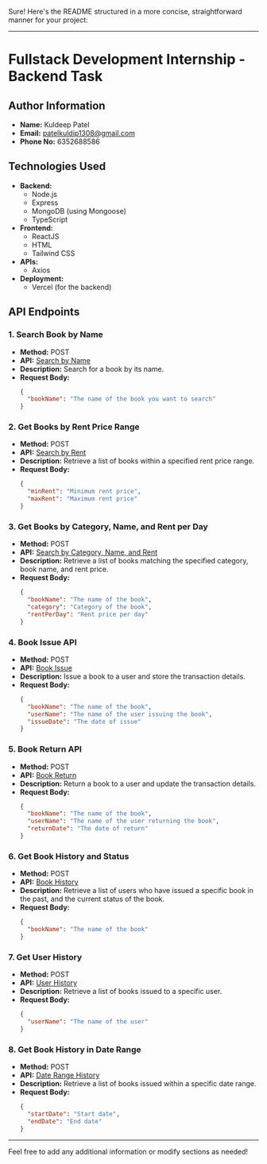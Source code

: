 Sure! Here's the README structured in a more concise, straightforward manner for your project:

---

# Fullstack Development Internship - Backend Task

## Author Information
- **Name:** Kuldeep Patel
- **Email:** patelkuldip1308@gmail.com
- **Phone No:** 6352688586

## Technologies Used
- **Backend:**
  - Node.js
  - Express
  - MongoDB (using Mongoose)
  - TypeScript
- **Frontend:**
  - ReactJS
  - HTML
  - Tailwind CSS
- **APIs:**
  - Axios
- **Deployment:**
  - Vercel (for the backend)

## API Endpoints

### 1. Search Book by Name
- **Method:** POST
- **API:** [Search by Name](https://backend-alpha-rosy-41.vercel.app/api/books/searchByName)
- **Description:** Search for a book by its name.
- **Request Body:**
  ```json
  {
    "bookName": "The name of the book you want to search"
  }
  ```

### 2. Get Books by Rent Price Range
- **Method:** POST
- **API:** [Search by Rent](https://backend-alpha-rosy-41.vercel.app/api/books/searchByRent)
- **Description:** Retrieve a list of books within a specified rent price range.
- **Request Body:**
  ```json
  {
    "minRent": "Minimum rent price",
    "maxRent": "Maximum rent price"
  }
  ```

### 3. Get Books by Category, Name, and Rent per Day
- **Method:** POST
- **API:** [Search by Category, Name, and Rent](https://backend-alpha-rosy-41.vercel.app/api/books/searchByCategoryNameRent)
- **Description:** Retrieve a list of books matching the specified category, book name, and rent price.
- **Request Body:**
  ```json
  {
    "bookName": "The name of the book",
    "category": "Category of the book",
    "rentPerDay": "Rent price per day"
  }
  ```

### 4. Book Issue API
- **Method:** POST
- **API:** [Book Issue](https://backend-alpha-rosy-41.vercel.app/api/transactions/bookissue)
- **Description:** Issue a book to a user and store the transaction details.
- **Request Body:**
  ```json
  {
    "bookName": "The name of the book",
    "userName": "The name of the user issuing the book",
    "issueDate": "The date of issue"
  }
  ```

### 5. Book Return API
- **Method:** POST
- **API:** [Book Return](https://backend-alpha-rosy-41.vercel.app/api/transactions/return)
- **Description:** Return a book to a user and update the transaction details.
- **Request Body:**
  ```json
  {
    "bookName": "The name of the book",
    "userName": "The name of the user returning the book",
    "returnDate": "The date of return"
  }
  ```

### 6. Get Book History and Status
- **Method:** POST
- **API:** [Book History](https://backend-alpha-rosy-41.vercel.app/api/transactions/bookhistory)
- **Description:** Retrieve a list of users who have issued a specific book in the past, and the current status of the book.
- **Request Body:**
  ```json
  {
    "bookName": "The name of the book"
  }
  ```

### 7. Get User History
- **Method:** POST
- **API:** [User History](https://backend-alpha-rosy-41.vercel.app/api/transactions/userhistory)
- **Description:** Retrieve a list of books issued to a specific user.
- **Request Body:**
  ```json
  {
    "userName": "The name of the user"
  }
  ```

### 8. Get Book History in Date Range
- **Method:** POST
- **API:** [Date Range History](https://backend-alpha-rosy-41.vercel.app/api/transactions/date-range)
- **Description:** Retrieve a list of books issued within a specific date range.
- **Request Body:**
  ```json
  {
    "startDate": "Start date",
    "endDate": "End date"
  }
  ```

---

Feel free to add any additional information or modify sections as needed!
